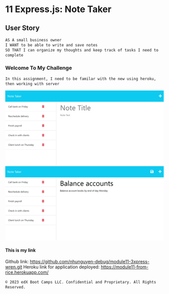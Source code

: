 # 11 Express.js: Note Taker

## User Story

```
AS A small business owner
I WANT to be able to write and save notes
SO THAT I can organize my thoughts and keep track of tasks I need to complete
```

### Welcome To My Challenge
```
In this assignment, I need to be familar with the new using heroku, then working with server

```
![This is picture from deployed link 1](./Assets/demo-1.png)
![This is the second picture from depolyed link ](./Assets/demo-2.png)
#### This is my link
Github link: https://github.com/nhunguyen-debug/module11-3xpress-wren.git
Heroku link for application deployed: https://module11-from-rice.herokuapp.com/

```
© 2023 edX Boot Camps LLC. Confidential and Proprietary. All Rights Reserved.
```